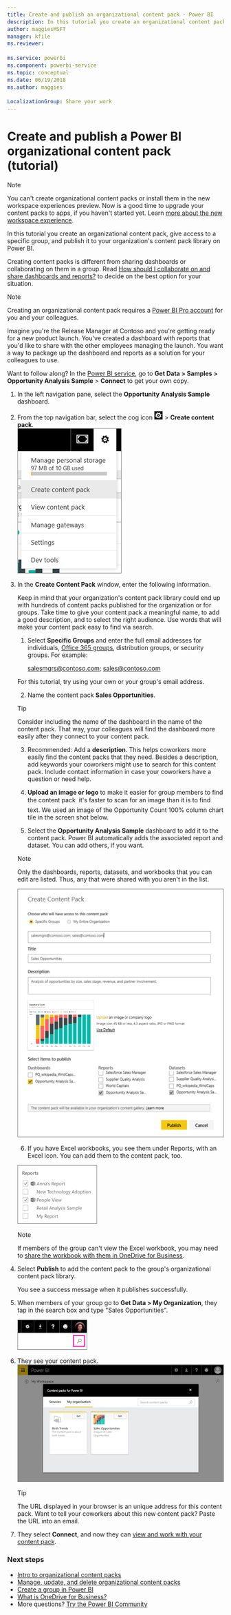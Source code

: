 ```yaml
---
title: Create and publish an organizational content pack - Power BI
description: In this tutorial you create an organizational content pack, restrict access to a specific group, and publish it to your organization's content pack library on Power BI.
author: maggiesMSFT
manager: kfile
ms.reviewer: 

ms.service: powerbi
ms.component: powerbi-service
ms.topic: conceptual
ms.date: 06/19/2018
ms.author: maggies

LocalizationGroup: Share your work
---
```

# Create and publish a Power BI organizational content pack (tutorial)
> [!NOTE]
> You can't create organizational content packs or install them in the new workspace experiences preview. Now is a good time to upgrade your content packs to apps, if you haven't started yet. Learn [more about the new workspace experience](service-create-the-new-workspaces.md).
> 

In this tutorial you create an organizational content pack, give access to a specific group, and publish it to your organization's content pack library on Power BI.

Creating content packs is different from sharing dashboards or collaborating on them in a group. Read [How should I collaborate on and share dashboards and reports?](service-how-to-collaborate-distribute-dashboards-reports.md) to decide on the best option for your situation.

> [!NOTE]
> Creating an organizational content pack requires a [Power BI Pro account](https://powerbi.microsoft.com/pricing) for you and your colleagues.
> 
> 

Imagine you're the Release Manager at Contoso and you're getting ready for a new product launch.  You've created a dashboard with reports that you'd like to share with the other employees managing the launch. You want a way to package up the dashboard and reports as a solution for your colleagues to use. 

Want to follow along? In the [Power BI service](https://powerbi.com), go to **Get Data > Samples > Opportunity Analysis Sample** > **Connect** to get your own copy. 

1. In the left navigation pane, select the **Opportunity Analysis Sample** dashboard.
2. From the top navigation bar, select the cog icon ![](media/service-organizational-content-pack-create-and-publish/cog.png) > **Create content pack**.    
   ![](media/service-organizational-content-pack-create-and-publish/pbi_create_contpk.png)
3. In the **Create Content Pack** window, enter the following information.  
   
   Keep in mind that your organization's content pack library could end up with hundreds of content packs published for the organization or for groups. Take time to give your content pack a meaningful name, to add a good description, and to select the right audience.  Use words that will make your content pack easy to find via search.
   
   1.  Select **Specific Groups** and enter the full email addresses for individuals, [Office 365 groups](https://support.office.com/article/Create-a-group-in-Office-365-7124dc4c-1de9-40d4-b096-e8add19209e9), distribution groups, or security groups. For example:
      
         salesmgrs@contoso.com; sales@contoso.com
      
      For this tutorial, try using your own or your group's email address.
   
   2.  Name the content pack **Sales Opportunities**.
   
      > [!TIP]
      > Consider including the name of the dashboard in the name of the content pack. That way, your colleagues will find the dashboard more easily after they connect to your content pack.
      > 
      > 
   
   3.  Recommended: Add a **description**. This helps coworkers more easily find the content packs that they need. Besides a description, add keywords your coworkers might use to search for this content pack. Include contact information in case your coworkers have a question or need help.
   
   4.  **Upload an image or logo** to make it easier for group members to find the content pack &#151; it's faster to scan for an image than it is to find text. We used an image of the Opportunity Count 100% column chart tile in the screen shot below.
   
   5.  Select the **Opportunity Analysis Sample** dashboard to add it to the content pack.  Power BI automatically adds the associated report and dataset. You can add others, if you want.
   
      > [!NOTE]
      >  Only the dashboards, reports, datasets, and workbooks that you can edit are listed. Thus, any that were shared with you aren't in the list.
      > 
      > 
   
      ![](media/service-organizational-content-pack-create-and-publish/cpwindow.png) 
   
   6. If you have Excel workbooks, you see them under Reports, with an Excel icon. You can add them to the content pack, too.
   
     ![](media/service-organizational-content-pack-create-and-publish/pbi_orgcontpkexcel.png)
   
      > [!NOTE]
      > If members of the group can't view the Excel workbook, you may need to [share the workbook with them in OneDrive for Business](https://support.office.com/en-us/article/Share-documents-or-folders-in-Office-365-1fe37332-0f9a-4719-970e-d2578da4941c).
      > 
      > 
4. Select **Publish** to add the content pack to the group's organizational content pack library.  
   
   You see a success message when it publishes successfully. 
5. When members of your group go to **Get Data > My Organization**, they tap in the search box and type "Sales Opportunities".
   
   ![](media/service-organizational-content-pack-create-and-publish/cp_searchbox.png) 
6. They see your content pack.  
   ![](media/service-organizational-content-pack-create-and-publish/powerbi-find-content-pack-organization.png) 
   
   > [!TIP]
   > The URL displayed in your browser is an unique address for this content pack.  Want to tell your coworkers about this new content pack?  Paste the URL into an email.
   > 
   > 
7. They select **Connect**, and now they can [view and work with your content pack](service-organizational-content-pack-copy-refresh-access.md). 

### Next steps
* [Intro to organizational content packs](service-organizational-content-pack-introduction.md)  
* [Manage, update, and delete organizational content packs](service-organizational-content-pack-manage-update-delete.md)  
* [Create a group in Power BI](service-create-distribute-apps.md)  
* [What is OneDrive for Business?](https://support.office.com/en-us/article/What-is-OneDrive-for-Business-187f90af-056f-47c0-9656-cc0ddca7fdc2)
* More questions? [Try the Power BI Community](http://community.powerbi.com/)

